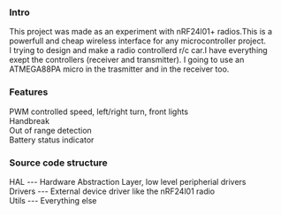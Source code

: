 ### Intro
This project was made as an experiment with nRF24l01+ radios.This is a powerfull and cheap wireless interface for any microcontroller project.<br />
I trying to design and make a radio controllerd r/c car.I have everything exept the controllers (receiver and transmitter).
I going to use an ATMEGA88PA micro in the trasmitter and in the receiver too.<br />
### Features
  PWM controlled speed, left/right turn, front lights<br />
  Handbreak<br />
  Out of range detection<br />
  Battery status indicator<br />
### Source code structure
  HAL       --- Hardware Abstraction Layer, low level peripherial drivers<br />
  Drivers   --- External device driver like the nRF24l01 radio<br />
  Utils     --- Everything else<br />
